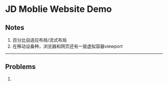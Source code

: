 # JD Moblie Website Demo
## Notes
1. 百分比自适应布局/流式布局
2. 在移动设备种，浏览器和网页还有一层虚拟容器viewport
----
## Problems
1. 



